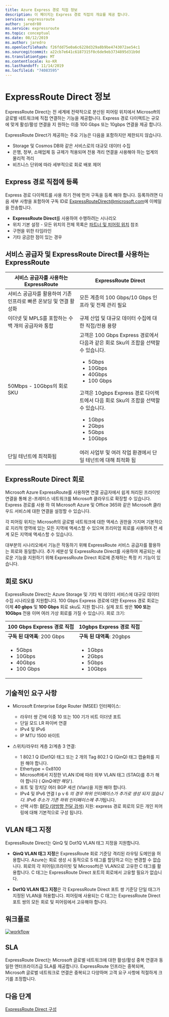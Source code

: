 ```yaml
---
title: Azure Express 경로 직접 정보
description: 이 페이지는 Express 경로 직접의 개요를 제공 합니다.
services: expressroute
author: jaredr80
ms.service: expressroute
ms.topic: conceptual
ms.date: 08/12/2019
ms.author: jaredro
ms.openlocfilehash: f26fdd75e0a6c6228d329a8b9be4743072ae54c1
ms.sourcegitcommit: a22cb7e641c6187315f0c6de9eb3734895d31b9d
ms.translationtype: MT
ms.contentlocale: ko-KR
ms.lasthandoff: 11/14/2019
ms.locfileid: "74083595"
---
```

# <a name="about-expressroute-direct"></a>ExpressRoute Direct 정보

ExpressRoute Direct는 전 세계에 전략적으로 분산된 피어링 위치에서 Microsoft의 글로벌 네트워크에 직접 연결하는 기능을 제공합니다. Express 경로 다이렉트는 규모에 맞게 활성/활성 연결을 지 원하는 이중 100 Gbps 또는 10gbps 연결을 제공 합니다.

ExpressRoute Direct가 제공하는 주요 기능은 다음을 포함하지만 제한되지 않습니다.

* Storage 및 Cosmos DB와 같은 서비스로의 대규모 데이터 수집
* 은행, 정부, 소매업체 등 규제가 적용되며 전용 격리 연결을 사용해야 하는 업계의 물리적 격리
* 비즈니스 단위에 따라 세부적으로 회로 배포 제어

## <a name="onboard-to-expressroute-direct"></a>Express 경로 직접에 등록

Express 경로 다이렉트를 사용 하기 전에 먼저 구독을 등록 해야 합니다. 등록하려면 다음 세부 사항을 포함하여 구독 ID로 <ExpressRouteDirect@microsoft.com>에 이메일을 전송합니다.

* **ExpressRoute Direct**를 사용하여 수행하려는 시나리오
* 위치 기본 설정 - 모든 위치의 전체 목록은 [파트너 및 피어링 위치](expressroute-locations-providers.md) 참조
* 구현을 위한 타임라인
* 기타 궁금한 점이 있는 경우

## <a name="expressroute-using-a-service-provider-and-expressroute-direct"></a>서비스 공급자 및 ExpressRoute Direct를 사용하는 ExpressRoute

| **서비스 공급자를 사용하는 ExpressRoute** | **ExpressRoute Direct** | 
| --- | --- |
| 서비스 공급자를 활용하여 기존 인프라로 빠른 온보딩 및 연결 활성화 | 모든 계층의 100 Gbps/10 Gbps 인프라 및 전체 관리 필요
| 이더넷 및 MPLS를 포함하는 수백 개의 공급자와 통합 | 규제 산업 및 대규모 데이터 수집에 대한 직접/전용 용량 |
| 50Mbps - 10Gbps의 회로 SKU | 고객은 100 Gbps Express 경로에서 다음과 같은 회로 Sku의 조합을 선택할 수 있습니다. <ul><li>5Gbps</li><li>10Gbps</li><li>40Gbps</li><li>100 Gbps</li></ul> 고객은 10gbps Express 경로 다이렉트에서 다음 회로 Sku의 조합을 선택할 수 있습니다.<ul><li>1Gbps</li><li>2Gbps</li><li>5Gbps</li><li>10Gbps</li></ul>
| 단일 테넌트에 최적화됨 | 여러 사업부 및 여러 작업 환경에서 단일 테넌트에 대해 최적화 됨

## <a name="expressroute-direct-circuits"></a>ExpressRoute Direct 회로

Microsoft Azure ExpressRoute를 사용하면 연결 공급자에서 쉽게 처리된 프라이빗 연결을 통해 온-프레미스 네트워크를 Microsoft 클라우드로 확장할 수 있습니다. Express 경로를 사용 하 여 Microsoft Azure 및 Office 365와 같은 Microsoft 클라우드 서비스에 대한 연결을 설정할 수 있습니다.

각 피어링 위치는 Microsoft의 글로벌 네트워크에 대한 액세스 권한을 가지며 기본적으로 지리적 영역에 있는 모든 지역에 액세스할 수 있으며 프리미엄 회로를 사용하여 전 세계 모든 지역에 액세스할 수 있습니다.  

대부분의 시나리오에서 기능은 작동하기 위해 ExpressRoute 서비스 공급자를 활용하는 회로와 동일합니다. 추가 세분성 및 ExpressRoute Direct를 사용하여 제공되는 새로운 기능을 지원하기 위해 ExpressRoute Direct 회로에 존재하는 특정 키 기능이 있습니다.

## <a name="circuit-skus"></a>회로 SKU

ExpressRoute Direct는 Azure Storage 및 기타 빅 데이터 서비스에 대규모 데이터 수집 시나리오를 지원합니다. 100 Gbps Express 경로에 대한 Express 경로 회로는 이제 **40 gbps** 및 **100 Gbps** 회로 sku도 지원 합니다. 실제 포트 쌍은 **100 또는 10Gbps** 전용 이며 여러 가상 회로를 가질 수 있습니다. 회로 크기:

| **100 Gbps Express 경로 직접** | **10gbps Express 경로 직접** | 
| --- | --- |
| **구독 된 대역폭**: 200 Gbps | **구독 된 대역폭**: 20gbps |
| <ul><li>5Gbps</li><li>10Gbps</li><li>40Gbps</li><li>100 Gbps</li></ul> | <ul><li>1Gbps</li><li>2Gbps</li><li>5Gbps</li><li>10Gbps</li></ul>

## <a name="technical-requirements"></a>기술적인 요구 사항

* Microsoft Enterprise Edge Router (MSEE) 인터페이스:
    * 라우터 쌍 간에 이중 10 또는 100 기가 비트 이더넷 포트
    * 단일 모드 LR 파이버 연결
    * IPv4 및 IPv6
    * IP MTU 1500 바이트

* 스위치/라우터 계층 2/계층 3 연결:
    * 1 802.1 Q (Dot1Q) 태그 또는 2 개의 Tag 802.1 Q (QinQ) 태그 캡슐화를 지원 해야 합니다.
    * Ethertype = 0x8100
    * Microsoft에서 지정한 VLAN ID에 따라 외부 VLAN 태그 (STAG)를 추가 해야 합니다 ( *QinQ에만 해당* ).
    * 포트 및 장치당 여러 BGP 세션 (Vlan)을 지원 해야 합니다.
    * IPv4 및 IPv6 연결 I p v 6 *의 경우 하위 인터페이스가 추가로 생성 되지 않습니다. IPv6 주소가 기존 하위 인터페이스에 추가*됩니다. 
    * 선택 사항: [BFD (양방향 전달 검색)](https://docs.microsoft.com/azure/expressroute/expressroute-bfd) 지원: express 경로 회로의 모든 개인 피어 링에 대해 기본적으로 구성 됩니다.

## <a name="vlan-tagging"></a>VLAN 태그 지정

ExpressRoute Direct는 QinQ 및 Dot1Q VLAN 태그 지정을 지원합니다.

* **QinQ VLAN 태그 지정**은 ExpressRoute 회로 기준당 격리된 라우팅 도메인을 허용합니다. Azure는 회로 생성 시 동적으로 S 태그를 할당하고 이는 변경할 수 없습니다. 회로의 각 피어링(프라이빗 및 Microsoft)은 VLAN으로 고유한 C 태그를 활용합니다. C 태그는 ExpressRoute Direct 포트의 회로에서 고유할 필요가 없습니다.

* **Dot1Q VLAN 태그 지정**은 각 ExpressRoute Direct 포트 쌍 기준당 단일 태그가 지정된 VLAN을 허용합니다. 피어링에 사용되는 C 태그는 ExpressRoute Direct 포트 쌍의 모든 회로 및 피어링에서 고유해야 합니다.

## <a name="workflow"></a>워크플로

[![workflow](./media/expressroute-erdirect-about/workflow1.png)](./media/expressroute-erdirect-about/workflow1.png#lightbox)

## <a name="sla"></a>SLA

ExpressRoute Direct는 Microsoft 글로벌 네트워크에 대한 활성/활성 중복 연결과 동일한 엔터프라이즈급 SLA를 제공합니다. ExpressRoute 인프라는 중복되며, Microsoft 글로벌 네트워크로 연결은 중복되고 다양하며 고객 요구 사항에 적절하게 크기를 조정합니다. 

## <a name="next-steps"></a>다음 단계

[ExpressRoute Direct 구성](expressroute-howto-erdirect.md)
